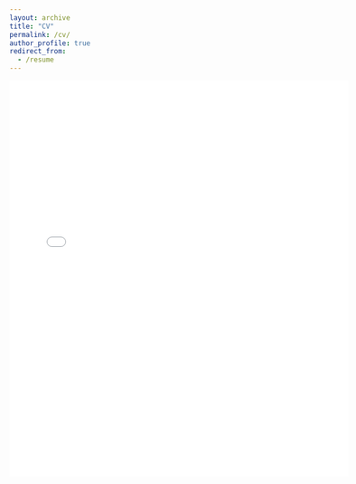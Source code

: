 ```yaml
---
layout: archive
title: "CV"
permalink: /cv/
author_profile: true
redirect_from:
  - /resume
---
```


<embed src="{{ site.baseurl }}/files/GaneshGorti_CV_110821.pdf" width="600" height="700" type='application/pdf'>

